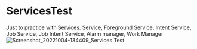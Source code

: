 # ServicesTest
Just to practice with Services. Service, Foreground Service, Intent Service, Job Service, Job Intent Service, Alarm manager, Work Manager
![Screenshot_20221004-134409_Services Test](https://user-images.githubusercontent.com/82258109/193800510-46514065-06af-4617-8bb3-117b65203b0a.jpg)
